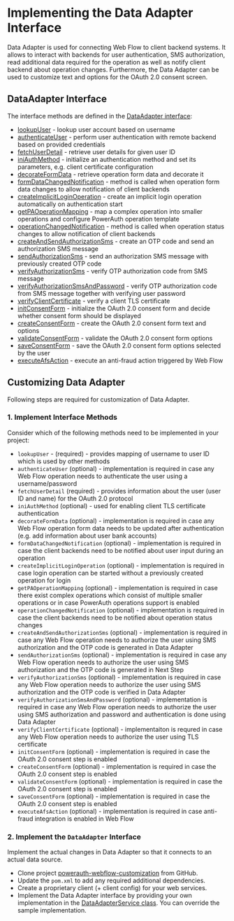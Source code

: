 # Implementing the Data Adapter Interface

Data Adapter is used for connecting Web Flow to client backend systems. It allows to interact with backends for user authentication, SMS authorization, read additional data required for the operation as well as notify client backend about operation changes.
Furthermore, the Data Adapter can be used to customize text and options for the OAuth 2.0 consent screen.

## DataAdapter Interface

The interface methods are defined in the [DataAdapter interface](../powerauth-data-adapter/src/main/java/io/getlime/security/powerauth/app/dataadapter/api/DataAdapter.java):

- [lookupUser](../powerauth-data-adapter/src/main/java/io/getlime/security/powerauth/app/dataadapter/api/DataAdapter.java#L45) - lookup user account based on username
- [authenticateUser](../powerauth-data-adapter/src/main/java/io/getlime/security/powerauth/app/dataadapter/api/DataAdapter.java#L57) - perform user authentication with remote backend based on provided credentials
- [fetchUserDetail](../powerauth-data-adapter/src/main/java/io/getlime/security/powerauth/app/dataadapter/api/DataAdapter.java#L68) - retrieve user details for given user ID
- [iniAuthMethod](../powerauth-data-adapter/src/main/java/io/getlime/security/powerauth/app/dataadapter/api/DataAdapter.java#L80) - initialize an authentication method and set its parameters, e.g. client certificate configuration
- [decorateFormData](../powerauth-data-adapter/src/main/java/io/getlime/security/powerauth/app/dataadapter/api/DataAdapter.java#L92) - retrieve operation form data and decorate it
- [formDataChangedNotification](../powerauth-data-adapter/src/main/java/io/getlime/security/powerauth/app/dataadapter/api/DataAdapter.java#L102) - method is called when operation form data changes to allow notification of client backends
- [createImplicitLoginOperation](../powerauth-data-adapter/src/main/java/io/getlime/security/powerauth/app/dataadapter/api/DataAdapter.java#113) - create an implicit login operation automatically on authentication start
- [getPAOperationMapping](../powerauth-data-adapter/src/main/java/io/getlime/security/powerauth/app/dataadapter/api/DataAdapter.java#125) - map a complex operation into smaller operations and configure PowerAuth operation template
- [operationChangedNotification](../powerauth-data-adapter/src/main/java/io/getlime/security/powerauth/app/dataadapter/api/DataAdapter.java#L135) - method is called when operation status changes to allow notification of client backends
- [createAndSendAuthorizationSms](../powerauth-data-adapter/src/main/java/io/getlime/security/powerauth/app/dataadapter/api/DataAdapter.java#L150) - create an OTP code and send an authorization SMS message
- [sendAuthorizationSms](../powerauth-data-adapter/src/main/java/io/getlime/security/powerauth/app/dataadapter/api/DataAdapter.java#L168) - send an authorization SMS message with previously created OTP code
- [verifyAuthorizationSms](../powerauth-data-adapter/src/main/java/io/getlime/security/powerauth/app/dataadapter/api/DataAdapter.java#L182) - verify OTP authorization code from SMS message
- [verifyAuthorizationSmsAndPassword](../powerauth-data-adapter/src/main/java/io/getlime/security/powerauth/app/dataadapter/api/DataAdapter.java#L198) - verify OTP authorization code from SMS message together with verifying user password
- [verifyClientCertificate](../powerauth-data-adapter/src/main/java/io/getlime/security/powerauth/app/dataadapter/api/DataAdapter.java#L212) - verify a client TLS certificate
- [initConsentForm](../powerauth-data-adapter/src/main/java/io/getlime/security/powerauth/app/dataadapter/api/DataAdapter.java#L223) - initialize the OAuth 2.0 consent form and decide whether consent form should be displayed
- [createConsentForm](../powerauth-data-adapter/src/main/java/io/getlime/security/powerauth/app/dataadapter/api/DataAdapter.java#L235) - create the OAuth 2.0 consent form text and options
- [validateConsentForm](../powerauth-data-adapter/src/main/java/io/getlime/security/powerauth/app/dataadapter/api/DataAdapter.java#L249) - validate the OAuth 2.0 consent form options
- [saveConsentForm](../powerauth-data-adapter/src/main/java/io/getlime/security/powerauth/app/dataadapter/api/DataAdapter.java#L262) - save the OAuth 2.0 consent form options selected by the user
- [executeAfsAction](../powerauth-data-adapter/src/main/java/io/getlime/security/powerauth/app/dataadapter/api/DataAdapter.java#L262) - execute an anti-fraud action triggered by Web Flow
  
## Customizing Data Adapter

Following steps are required for customization of Data Adapter.

### 1. Implement Interface Methods

Consider which of the following methods need to be implemented in your project:

- `lookupUser` - (required) - provides mapping of username to user ID which is used by other methods
- `authenticateUser` (optional) - implementation is required in case any Web Flow operation needs to authenticate the user using a username/password
- `fetchUserDetail` (required) - provides information about the user (user ID and name) for the OAuth 2.0 protocol
- `iniAuthMethod` (optional) - used for enabling client TLS certificate authentication
- `decorateFormData` (optional) - implementation is required in case any Web Flow operation form data needs to be updated after authentication (e.g. add information about user bank accounts)
- `formDataChangedNotification` (optional) - implementation is required in case the client backends need to be notified about user input during an operation
- `createImplicitLoginOperation` (optional) - implementation is required in case login operation can be started without a previously created operation for login
- `getPAOperationMapping` (optional) - implementation is required in case there exist complex operations which consist of multiple smaller operations or in case PowerAuth operations support is enabled  
- `operationChangedNotification` (optional) - implementation is required in case the client backends need to be notified about operation status changes
- `createAndSendAuthorizationSms` (optional) - implementation is required in case any Web Flow operation needs to authorize the user using SMS authorization and the OTP code is generated in Data Adapter
- `sendAuthorizationSms` (optional) - implementation is required in case any Web Flow operation needs to authorize the user using SMS authorization and the OTP code is generated in Next Step  
- `verifyAuthorizationSms` (optional) - implementation is required in case any Web Flow operation needs to authorize the user using SMS authorization and the OTP code is verified in Data Adapter
- `verifyAuthorizationSmsAndPassword` (optional) - implementation is required in case any Web Flow operation needs to authorize the user using SMS authorization and password and authentication is done using Data Adapter
- `verifyClientCertificate` (optional) - implementaiton is requred in case any Web Flow operation needs to authorize the user using TLS certificate  
- `initConsentForm` (optional) - implementation is required in case the OAuth 2.0 consent step is enabled
- `createConsentForm` (optional) - implementation is required in case the OAuth 2.0 consent step is enabled
- `validateConsentForm` (optional) - implementation is required in case the OAuth 2.0 consent step is enabled
- `saveConsentForm` (optional) - implementation is required in case the OAuth 2.0 consent step is enabled
- `executeAfsAction` (optional) - implementation is required in case anti-fraud integration is enabled in Web Flow

### 2. Implement the `DataAdapter` Interface

Implement the actual changes in Data Adapter so that it connects to an actual data source.

  - Clone project [powerauth-webflow-customization](https://github.com/wultra/powerauth-webflow-customization#docucheck-keep-link) from GitHub.
  - Update the `pom.xml` to add any required additional dependencies.
  - Create a proprietary client (+ client config) for your web services.
  - Implement the Data Adapter interface by providing your own implementation in the [DataAdapterService class](../powerauth-data-adapter/src/main/java/io/getlime/security/powerauth/app/dataadapter/impl/service/DataAdapterService.java). You can override the sample implementation.
